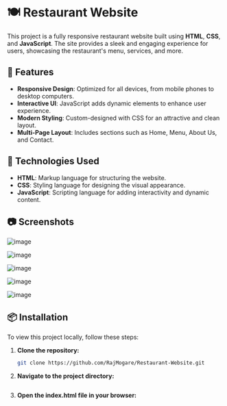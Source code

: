 # 🍽️ Restaurant Website

This project is a fully responsive restaurant website built using **HTML**, **CSS**, and **JavaScript**. The site provides a sleek and engaging experience for users, showcasing the restaurant's menu, services, and more.

## 🌟 Features

- **Responsive Design**: Optimized for all devices, from mobile phones to desktop computers.
- **Interactive UI**: JavaScript adds dynamic elements to enhance user experience.
- **Modern Styling**: Custom-designed with CSS for an attractive and clean layout.
- **Multi-Page Layout**: Includes sections such as Home, Menu, About Us, and Contact.

## 🚀 Technologies Used

- **HTML**: Markup language for structuring the website.
- **CSS**: Styling language for designing the visual appearance.
- **JavaScript**: Scripting language for adding interactivity and dynamic content.

## 📷 Screenshots
![image](https://github.com/user-attachments/assets/40fed799-0476-4b87-a012-89477a8612ff)

![image](https://github.com/user-attachments/assets/8f690b42-85c6-4525-ba8e-17988fd25a43)

![image](https://github.com/user-attachments/assets/43aa2fa0-2459-4123-af07-f21d7cb193cf)

![image](https://github.com/user-attachments/assets/8d8cfa25-6aeb-4861-b316-df952e41dc19)

![image](https://github.com/user-attachments/assets/22539fd2-b5c9-4948-a11f-6fa4adb3b1ab)


## 📦 Installation

To view this project locally, follow these steps:

1. **Clone the repository:**
   ```bash
   git clone https://github.com/RajMogare/Restaurant-Website.git

2. **Navigate to the project directory:**
   ``` cd Restaurant-Website

3. **Open the index.html file in your browser:**
   ``` open index.html





